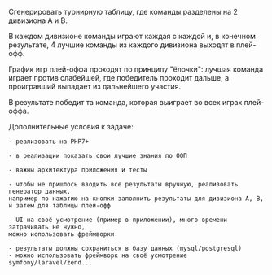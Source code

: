 Сгенерировать турнирную таблицу, где команды разделены на 2 дивизиона A и B.

В каждом дивизионе команды играют каждая с каждой и, в конечном результате, 4 лучшие команды из каждого дивизиона выходят в плей-офф.

График игр плей-оффа проходят по принципу "ёлочки": лучшая команда играет против слабейшей, где победитель проходит дальше, а проигравший выпадает из дальнейшего участия.

В результате победит та команда, которая выиграет во всех играх плей-оффа.

Дополнительные условия к задаче:

    - реализовать на PHP7+
    
    - в реализации показать свои лучшие знания по ООП
    
    - важны архитектура приложения и тесты
    
    - чтобы не пришлось вводить все результаты вручную, реализовать генератор данных, 
    например по нажатию на кнопки заполнить результаты для дивизиона A, B, и затем для таблицы плей-офф
    
    - UI на своё усмотрение (пример в приложении), много времени затрачивать не нужно, 
    можно использовать фреймворки
    
    - результаты должны сохраниться в базу данных (mysql/postgresql)
    - можно использовать фреймворк на своё усмотрение symfony/laravel/zend...
